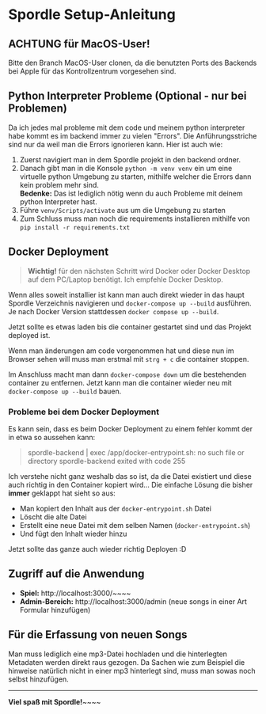 # Spordle Setup-Anleitung

## ACHTUNG für MacOS-User!
Bitte den Branch MacOS-User clonen, da die benutzten Ports des Backends bei Apple für das Kontrollzentrum vorgesehen sind.

## Python Interpreter Probleme (Optional - nur bei Problemen)

Da ich jedes mal probleme mit dem code und meinem python interpreter habe kommt es im backend immer zu vielen "Errors".
Die Anführungsstriche sind nur da weil man die Errors ignorieren kann. Hier ist auch wie:

1. Zuerst navigiert man in dem Spordle projekt in den backend ordner.
2. Danach gibt man in die Konsole `python -m venv venv` ein um eine virtuelle python Umgebung zu starten, mithilfe welcher die Errors dann kein problem mehr sind.  
   **Bedenke:** Das ist lediglich nötig wenn du auch Probleme mit deinem python Interpreter hast.
3. Führe `venv/Scripts/activate` aus um die Umgebung zu starten
4. Zum Schluss muss man noch die requirements installieren mithilfe von `pip install -r requirements.txt`

## Docker Deployment

> **Wichtig!** für den nächsten Schritt wird Docker oder Docker Desktop auf dem PC/Laptop benötigt. Ich empfehle Docker Desktop.

Wenn alles soweit installier ist kann man auch direkt wieder in das haupt Spordle Verzeichnis navigieren und `docker-compose up --build` ausführen. Je nach Docker Version stattdessen `docker compose up --build`.

Jetzt sollte es etwas laden bis die container gestartet sind und das Projekt deployed ist.

Wenn man änderungen am code vorgenommen hat und diese nun im Browser sehen will muss man erstmal mit `strg + c` die container stoppen.

Im Anschluss macht man dann `docker-compose down` um die bestehenden container zu entfernen. Jetzt kann man die container wieder neu mit `docker-compose up --build` bauen.
### Probleme bei dem Docker Deployment 
Es kann sein, dass es beim Docker Deployment zu einem fehler kommt der in etwa so aussehen kann: 
>spordle-backend   | exec /app/docker-entrypoint.sh: no such file or directory
spordle-backend exited with code 255

Ich verstehe nicht ganz weshalb das so ist, da die Datei existiert und diese auch richtig in den Container kopiert wird...
Die einfache Lösung die bisher **immer** geklappt hat sieht so aus: 
- Man kopiert den Inhalt aus der `docker-entrypoint.sh` Datei
- Löscht die alte Datei
- Erstellt eine neue Datei mit dem selben Namen (`docker-entrypoint.sh`)
- Und fügt den Inhalt wieder hinzu

Jetzt sollte das ganze auch wieder richtig Deployen :D



## Zugriff auf die Anwendung

- **Spiel:** http://localhost:3000/~~~~
- **Admin-Bereich:** http://localhost:3000/admin (neue songs in einer Art Formular hinzufügen)

## Für die Erfassung von neuen Songs

Man muss lediglich eine mp3-Datei hochladen und die hinterlegten Metadaten werden direkt raus gezogen. 
Da Sachen wie zum Beispiel die hinweise natürlich nicht in einer mp3 hinterlegt sind, muss man sowas noch selbst hinzufügen.

---

**Viel spaß mit Spordle!**~~~~
